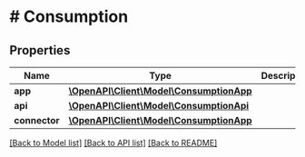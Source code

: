 # # Consumption

## Properties

Name | Type | Description | Notes
------------ | ------------- | ------------- | -------------
**app** | [**\OpenAPI\Client\Model\ConsumptionApp**](ConsumptionApp.md) |  |
**api** | [**\OpenAPI\Client\Model\ConsumptionApi**](ConsumptionApi.md) |  |
**connector** | [**\OpenAPI\Client\Model\ConsumptionApp**](ConsumptionApp.md) |  |

[[Back to Model list]](../../README.md#models) [[Back to API list]](../../README.md#endpoints) [[Back to README]](../../README.md)
